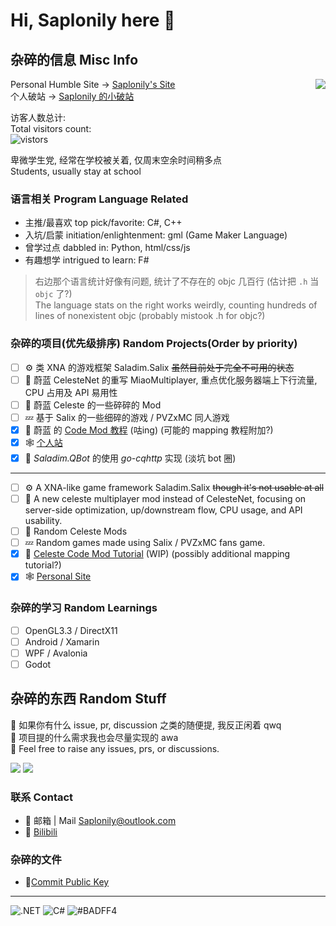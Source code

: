 # Hi, Saplonily here 👋

## 杂碎的信息 Misc Info

<img align="right" src="https://api.githubtrends.io/user/svg/Saplonily/langs?time_range=one_year&loc_metric=changed&theme=classic" />

Personal Humble Site -> [Saplonily's Site](https://saplonily.elecho.dev)  
个人破站 -> [Saplonily 的小破站](https://saplonily.elecho.dev)  

访客人数总计:  
Total visitors count:  
![vistors](https://count.getloli.com/get/@Saplonily?theme=moebooru)  

卑微学生党, 经常在学校被关着, 仅周末空余时间稍多点  
Students, usually stay at school

### 语言相关 Program Language Related

- 主推/最喜欢 top pick/favorite: C#, C++
- 入坑/启蒙 initiation/enlightenment: gml (Game Maker Language)
- 曾学过点 dabbled in: Python, html/css/js
- 有趣想学 intrigued to learn: F#

> 右边那个语言统计好像有问题, 统计了不存在的 objc 几百行 (估计把 `.h` 当 `objc` 了?)  
> The language stats on the right works weirdly, counting hundreds of lines of nonexistent objc (probably mistook .h for objc?)

### 杂碎的项目(优先级排序) Random Projects(Order by priority)

- [ ] ⚙ 类 XNA 的游戏框架 Saladim.Salix ~~虽然目前处于完全不可用的状态~~
- [ ] 🍓 蔚蓝 CelesteNet 的重写 MiaoMultiplayer, 重点优化服务器端上下行流量, CPU 占用及 API 易用性
- [ ] 🍓 蔚蓝 Celeste 的一些碎碎的 Mod
- [ ] 💤 基于 Salix 的一些细碎的游戏 / PVZxMC 同人游戏
- [x] 🍓 蔚蓝 的 [Code Mod 教程](https://saplonily.elecho.dev/celeste_mod_tutorial) (咕ing) (可能的 mapping 教程附加?)
- [x] 🕸 [个人站](https://saplonily.elecho.dev)
- [x] 👀 *Saladim.QBot* 的使用 *go-cqhttp* 实现 (淡坑 bot 圈)
---
- [ ] ⚙ A XNA-like game framework Saladim.Salix ~~though it's not usable at all~~
- [ ] 🍓 A new celeste multiplayer mod instead of CelesteNet, focusing on server-side optimization, up/downstream flow, CPU usage, and API usability.
- [ ] 🍓 Random Celeste Mods
- [ ] 💤 Random games made using Salix / PVZxMC fans game.
- [x] 🍓 [Celeste Code Mod Tutorial](https://saplonily.elecho.dev/celeste_mod_tutorial) (WIP) (possibly additional mapping tutorial?)
- [x] 🕸 [Personal Site](https://saplonily.elecho.dev)

### 杂碎的学习 Random Learnings

- [ ] OpenGL3.3 / DirectX11
- [ ] Android / Xamarin
- [ ] WPF / Avalonia
- [ ] Godot

## 杂碎的东西 Random Stuff

🤔 如果你有什么 issue, pr, discussion 之类的随便提, 我反正闲着 qwq  
🍕 项目提的什么需求我也会尽量实现的 awa  
🤔 Feel free to raise any issues, prs, or discussions.  

<img src="https://github-readme-stats.vercel.app/api?username=Saplonily"/>
<img src="https://api.githubtrends.io/user/svg/Saplonily/repos?time_range=one_year&group=other&loc_metric=changed&theme=classic"/>

### 联系 Contact

- 💬 邮箱 | Mail [Saplonily@outlook.com](mailto:Saplonily@outlook.com)
- 💬 [Bilibili](https://space.bilibili.com/39046375)

### 杂碎的文件

- 🔑[Commit Public Key](./commit-public-key.txt)

---

![.NET](https://img.shields.io/badge/-.NET-%235f3cd8)
![C#](https://img.shields.io/badge/C%23-178600)
![#BADFF4](https://img.shields.io/badge/-%23BADFF4-%23badff4)